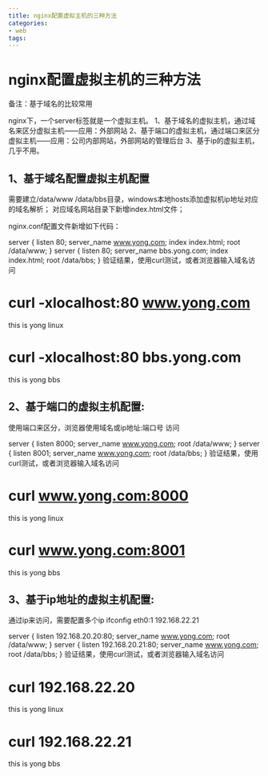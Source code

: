 ```yaml
---
title: nginx配置虚拟主机的三种方法
categories: 
- web
tags:
---
```


# nginx配置虚拟主机的三种方法

备注：基于域名的比较常用


nginx下，一个server标签就是一个虚拟主机。
1、基于域名的虚拟主机，通过域名来区分虚拟主机——应用：外部网站
2、基于端口的虚拟主机，通过端口来区分虚拟主机——应用：公司内部网站，外部网站的管理后台
3、基于ip的虚拟主机，几乎不用。

## 1、基于域名配置虚拟主机配置

需要建立/data/www /data/bbs目录，windows本地hosts添加虚拟机ip地址对应的域名解析；
对应域名网站目录下新增index.html文件； 

nginx.conf配置文件新增如下代码：

server {
   listen 80;
   server_name www.yong.com;
   index index.html;
   root /data/www;
}
server {
   listen 80;
   server_name bbs.yong.com;
   index index.html;
   root /data/bbs;
}
验证结果，使用curl测试，或者浏览器输入域名访问
# curl -xlocalhost:80 www.yong.com
this is yong linux
# curl -xlocalhost:80 bbs.yong.com
this is yong bbs

## 2、基于端口的虚拟主机配置:
使用端口来区分，浏览器使用域名或ip地址:端口号 访问

server
{
    listen 8000;
    server_name www.yong.com;
    root /data/www;
}
server
{
    listen 8001;
    server_name www.yong.com;
    root /data/bbs;
}
验证结果，使用curl测试，或者浏览器输入域名访问
# curl www.yong.com:8000
this is yong linux
# curl www.yong.com:8001
this is yong bbs

## 3、基于ip地址的虚拟主机配置:

通过ip来访问，需要配置多个ip
ifconfig eth0:1 192.168.22.21

server
{
    listen 192.168.20.20:80;
    server_name www.yong.com;
    root /data/www;
}
server
{
    listen 192.168.20.21:80;
    server_name www.yong.com;
    root /data/bbs;
}
验证结果，使用curl测试，或者浏览器输入域名访问
# curl 192.168.22.20
this is yong linux
# curl 192.168.22.21
this is yong bbs